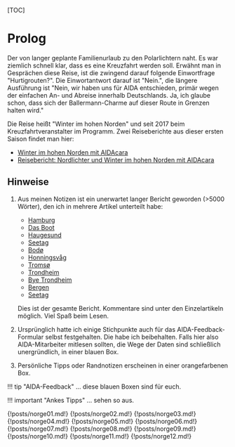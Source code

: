 <!--
.. title: Love Boat - The Real Story. Kreuzfahrt in den hohen Norden
.. slug: norge2019page
.. date: 2019-03-10 21:47:06 UTC+01:00
.. tags: norwegen,kreuzfahrt,aida
.. category: unterwegs
.. link: 
.. description: 
.. type: text
-->

[TOC]

# Prolog

Der von langer geplante Familienurlaub zu den Polarlichtern naht. Es war ziemlich schnell klar, dass es eine Kreuzfahrt werden soll. Erwähnt man in Gesprächen diese Reise, ist die zwingend darauf folgende Einwortfrage "Hurtigrouten?". Die Einwortantwort darauf ist "Nein.", die längere Ausführung ist "Nein, wir haben uns für AIDA entschieden, primär wegen der einfachen An- und Abreise innerhalb Deutschlands. Ja, ich glaube schon, dass sich der Ballermann-Charme auf dieser Route in Grenzen halten wird."

Die Reise heißt "Winter im hohen Norden" und seit 2017 beim Kreuzfahrtveranstalter im Programm. Zwei Reiseberichte aus dieser ersten Saison findet man hier:

* [Winter im hohen Norden mit AIDAcara](https://www.thomasrenker.de/cruise/winter-im-hohen-norden-mit-aidacara-2017/)
* [Reisebericht: Nordlichter und Winter im hohen Norden mit AIDAcara](https://www.kreuzfahrtpiraten.de/reisebericht-winter-im-hohen-norden-mit-aidacara/)

## Hinweise

1.  Aus meinen Notizen ist ein unerwartet langer Bericht geworden (>5000 Wörter), den ich in mehrere Artikel unterteilt habe:

    *  [Hamburg](link://slug/norge01)
    *  [Das Boot](link://slug/norge02)
    *  [Haugesund](link://slug/norge03)
    *  [Seetag](link://slug/norge04)
    *  [Bodø](link://slug/norge05)
    *  [Honningsvåg](link://slug/norge06)
    *  [Tromsø](link://slug/norge07)
    *  [Trondheim](link://slug/norge08)
    *  [Bye Trondheim](link://slug/norge09)
    *  [Bergen](link://slug/norge10)
    *  [Seetag](link://slug/norge11)
        
    Dies ist der gesamte Bericht. Kommentare sind unter den Einzelartikeln möglich. Viel Spaß beim Lesen.
2. Ursprünglich hatte ich einige Stichpunkte auch für das AIDA-Feedback-Formular selbst festgehalten. Die habe ich beibehalten. Falls hier also AIDA-Mitarbeiter mitlesen sollten, die Wege der Daten sind schließlich unergründlich, in einer blauen Box.
3. Persönliche Tipps oder Randnotizen erscheinen in einer orangefarbenen Box.
   
!!! tip "AIDA-Feedback"
    ... diese blauen Boxen sind für euch.

!!! important "Ankes Tipps"
    ... sehen so aus.

{!posts/norge01.md!}
{!posts/norge02.md!}
{!posts/norge03.md!}
{!posts/norge04.md!}
{!posts/norge05.md!}
{!posts/norge06.md!}
{!posts/norge07.md!}
{!posts/norge08.md!}
{!posts/norge09.md!}
{!posts/norge10.md!}
{!posts/norge11.md!}
{!posts/norge12.md!}

